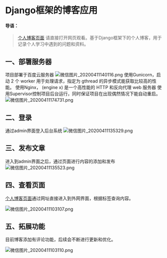 # Django框架的博客应用
#### 导语：
> [个人博客页面](http://106.12.33.2:5000/) 请直接打开网页观看。基于Django框架下的个人博客，用于记录个人学习中遇到的问题和资料。

## 一、部署服务器

项目部署于百度云服务器
![微信图片_20200411140116.png](https://i.loli.net/2020/04/11/Vej85EhfBHywJdA.png)
使用Gunicorn，启动 2 个 worker 用于处理请求，指定为 gthread 的异步模式能获取比较高的性能。
使用Nginx， (engine x) 是一个高性能的 HTTP 和反向代理 web 服务器
使用Supervisor控制项目后台运行，同时保证项目在出现偶然情况下能自动重启。
![微信图片_20200411174731.png](https://i.loli.net/2020/04/11/FzZ1jVLJAOImyuc.png)

## 二、登录

通过admin界面登入后台系统
![微信图片_20200411135329.png](https://i.loli.net/2020/04/11/U47LFyN96nogmk5.png)

## 三、发布文章

进入到admin界面之后，通过页面进行内容的添加和发布
![微信图片_20200411135523.png](https://i.loli.net/2020/04/11/Jw6Tsy2hbEAdNRg.png)

## 四、查看页面

[个人博客页面](http://106.12.33.2:5000/)通过网址直接进入到外网界面，根据标签查询内容。

![微信图片_20200411103107.png](https://i.loli.net/2020/04/11/RpJFLBmsqVoGuMe.png)

## 五、拓展功能

目前博客添加有评论功能，后续会不断进行更新和优化。

![微信图片_20200411103110.png](https://i.loli.net/2020/04/11/nhji9plCtarIv6d.png)


